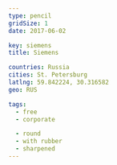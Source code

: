 ```yaml
---
type: pencil
gridSize: 1
date: 2017-06-02

key: siemens
title: Siemens

countries: Russia
cities: St. Petersburg
latlng: 59.842224, 30.316582
geo: RUS

tags:
  - free
  - corporate

  - round
  - with rubber
  - sharpened
---
```


